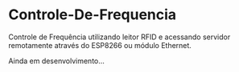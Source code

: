 # Controle-De-Frequencia
Controle de Frequência utilizando leitor RFID e acessando servidor remotamente através do ESP8266 ou módulo Ethernet.

Ainda em desenvolvimento...
